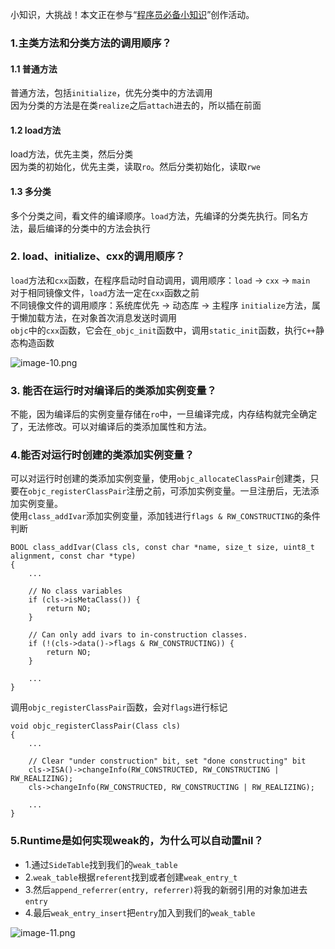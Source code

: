小知识，大挑战！本文正在参与“[程序员必备小知识](https://juejin.cn/post/7008476801634680869 "https://juejin.cn/post/7008476801634680869")”创作活动。

### 1.主类方法和分类方法的调用顺序？
#### 1.1 普通方法
普通方法，包括`initialize`，优先分类中的方法调用\
因为分类的方法是在类`realize`之后`attach`进去的，所以插在前面
#### 1.2 load方法

load方法，优先主类，然后分类\
因为类的初始化，优先主类，读取`ro`。然后分类初始化，读取`rwe`
#### 1.3 多分类

多个分类之间，看文件的编译顺序。`load`方法，先编译的分类先执行。同名方法，最后编译的分类中的方法会执行
### 2. load、initialize、cxx的调用顺序？
`load`方法和`cxx`函数，在程序启动时自动调用，调用顺序：`load` -> `cxx` -> `main`\
对于相同镜像文件，`load`方法一定在`cxx`函数之前\
不同镜像文件的调用顺序：系统库优先 -> 动态库 -> 主程序
`initialize`方法，属于懒加载方法，在对象首次消息发送时调用\
`objc`中的`cxx`函数，它会在`_objc_init`函数中，调用`static_init`函数，执行`C++`静态构造函数

![image-10.png](https://p6-juejin.byteimg.com/tos-cn-i-k3u1fbpfcp/011e43666efe4e5e9aa08c4644f5f01b~tplv-k3u1fbpfcp-watermark.image?)
### 3. 能否在运行时对编译后的类添加实例变量？
不能，因为编译后的实例变量存储在`ro`中，一旦编译完成，内存结构就完全确定了，无法修改。可以对编译后的类添加属性和方法。
### 4.能否对运行时创建的类添加实例变量？
可以对运行时创建的类添加实例变量，使用`objc_allocateClassPair`创建类，只要在`objc_registerClassPair`注册之前，可添加实例变量。一旦注册后，无法添加实例变量。\
使用`class_addIvar`添加实例变量，添加钱进行`flags & RW_CONSTRUCTING`的条件判断

```
BOOL class_addIvar(Class cls, const char *name, size_t size, uint8_t alignment, const char *type) 
{
    ... 
    
    // No class variables 
    if (cls->isMetaClass()) {
        return NO; 
    }
    
    // Can only add ivars to in-construction classes. 
    if (!(cls->data()->flags & RW_CONSTRUCTING)) { 
        return NO; 
    }
    
    ... 
}
```
调用`objc_registerClassPair`函数，会对`flags`进行标记

```
void objc_registerClassPair(Class cls)
{ 
    ...
    
    // Clear "under construction" bit, set "done constructing" bit 
    cls->ISA()->changeInfo(RW_CONSTRUCTED, RW_CONSTRUCTING | RW_REALIZING); 
    cls->changeInfo(RW_CONSTRUCTED, RW_CONSTRUCTING | RW_REALIZING);
    
    ... 
}
```
### 5.Runtime是如何实现weak的，为什么可以自动置nil？
- 1.通过`SideTable`找到我们的`weak_table`
- 2.`weak_table`根据`referent`找到或者创建`weak_entry_t`
- 3.然后`append_referrer(entry, referrer)`将我的新弱引用的对象加进去`entry`
- 4.最后`weak_entry_insert`把`entry`加入到我们的`weak_table`

![image-11.png](https://p6-juejin.byteimg.com/tos-cn-i-k3u1fbpfcp/1a4462aad5ce4b86924d9c7c73e13e98~tplv-k3u1fbpfcp-watermark.image?)
